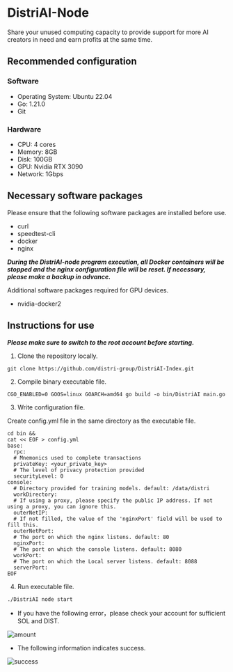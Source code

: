 # DistriAI-Node
Share your unused computing capacity to provide support for more AI creators in need and earn profits at the same time.

## Recommended configuration
### Software
- Operating System: Ubuntu 22.04
- Go: 1.21.0
- Git
### Hardware
- CPU: 4 cores
- Memory: 8GB
- Disk: 100GB
- GPU: Nvidia RTX 3090
- Network: 1Gbps

## Necessary software packages
Please ensure that the following software packages are installed before use.

- curl
- speedtest-cli
- docker
- nginx

***During the DistriAI-node program execution, all Docker containers will be stopped and the nginx configuration file will be reset. If necessary, please make a backup in advance.***

Additional software packages required for GPU devices.
- nvidia-docker2

## Instructions for use

***Please make sure to switch to the root account before starting.***

1. Clone the repository locally.

```
git clone https://github.com/distri-group/DistriAI-Index.git
```

2. Compile binary executable file.

```
CGO_ENABLED=0 GOOS=linux GOARCH=amd64 go build -o bin/DistriAI main.go
```

3. Write configuration file.

Create config.yml file in the same directory as the executable file.
```
cd bin &&
cat << EOF > config.yml
base:
  rpc:
  # Mnemonics used to complete transactions
  privateKey: <your_private_key>
  # The level of privacy protection provided
  securityLevel: 0
console:
  # Directory provided for training models. default: /data/distri
  workDirectory:
  # If using a proxy, please specify the public IP address. If not using a proxy, you can ignore this.
  outerNetIP:
  # If not filled, the value of the 'nginxPort' field will be used to fill this.
  outerNetPort:
  # The port on which the nginx listens. default: 80
  nginxPort:
  # The port on which the console listens. default: 8080
  workPort:
  # The port on which the Local server listens. default: 8088
  serverPort:
EOF
```

4. Run executable file.

```
./DistriAI node start
```

- If you have the following error，please check your account for sufficient SOL and DIST.

![amount](https://github.com/distri-group/DistriAI-Node/assets/122685398/fbc25da5-486b-4c4f-87b6-b555057ee5e7)

- The following information indicates success.

![success](https://github.com/distri-group/DistriAI-Node/assets/122685398/f62c2a8a-7612-4a80-a18a-3c912a9559e6)
